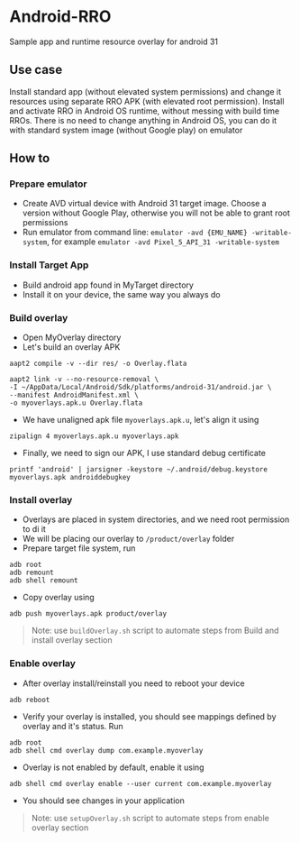# Android-RRO
Sample app and runtime resource overlay for android 31

## Use case
Install standard app (without elevated system permissions) and change it resources using separate RRO APK (with elevated root permission). 
Install and activate RRO in Android OS runtime, without messing with build time RROs. There is no need to change anything in Android OS, you can do it with standard system image (without Google play) on emulator

## How to
### Prepare emulator
* Create AVD virtual device with Android 31 target image. Choose a version without Google Play, otherwise you will not be able to grant root permissions
* Run emulator from command line: ``emulator -avd {EMU_NAME} -writable-system``, for example ``emulator -avd Pixel_5_API_31 -writable-system``

### Install Target App
* Build android app found in MyTarget directory
* Install it on your device, the same way you always do

### Build overlay
* Open MyOverlay directory
* Let's build an overlay APK 
```
aapt2 compile -v --dir res/ -o Overlay.flata

aapt2 link -v --no-resource-removal \
-I ~/AppData/Local/Android/Sdk/platforms/android-31/android.jar \
--manifest AndroidManifest.xml \
-o myoverlays.apk.u Overlay.flata
```
* We have unaligned apk file ``myoverlays.apk.u``, let's align it using 
```
zipalign 4 myoverlays.apk.u myoverlays.apk
```
* Finally, we need to sign our APK, I use standard debug certificate
```
printf 'android' | jarsigner -keystore ~/.android/debug.keystore  myoverlays.apk androiddebugkey 
```
### Install overlay
* Overlays are placed in system directories, and we need root permission to di it
* We will be placing our overlay to `/product/overlay` folder
* Prepare target file system, run 
```
adb root
adb remount
adb shell remount
```
* Copy overlay using 
```
adb push myoverlays.apk product/overlay
```

> Note: use `buildOverlay.sh` script to automate steps from Build and install overlay section 

### Enable overlay
* After overlay install/reinstall you need to reboot your device
```
adb reboot
```
* Verify your overlay is installed, you should see mappings defined by overlay and it's status. Run
```
adb root
adb shell cmd overlay dump com.example.myoverlay
```
* Overlay is not enabled by default, enable it using
```
adb shell cmd overlay enable --user current com.example.myoverlay

```
* You should see changes in your application

> Note: use `setupOverlay.sh` script to automate steps from enable overlay section 
